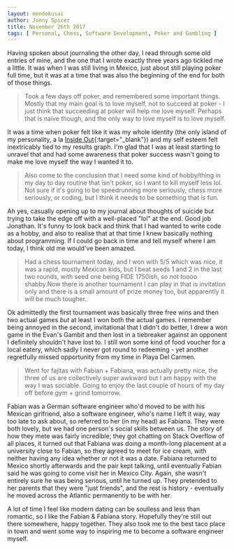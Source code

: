 ```yaml
---
layout: mendokusai
author: Jonny Spicer
title: November 26th 2017
tags: [ Personal, Chess, Software Development, Poker and Gambling ]
---
```

Having spoken about journaling the other day, I read through some old entries of mine, and the one that I wrote exactly three years ago tickled me a little. It was when I was still
living in Mexico, just about still playing poker full time, but it was at a time that was also the beginning of the end for both of those things.

> Took a few days off poker, and remembered some important things. Mostly that my main goal is to love myself, not to succeed at poker - I just think that succeeding at poker will
> help me love myself. Perhaps that is naive though, and the only way to love myself is to love myself.

It was a time when poker felt like it was my whole identity (the only island of my personality, a la [Inside Out](/mendokusai/2020/10/07/inside-out){:target="_blank"}) and my self
esteem felt inextricably tied to my results graph. I'm glad that I was at least starting to unravel that and had some awareness that poker success wasn't going to make me love myself
the way I wanted it to.

> Also come to the conclusion that I need some kind of hobby/thing in my day to day routine that isn't poker, so I want to kill myself less lol. Not sure if it's going to be
> speedrunning more seriously, chess more seriously, or coding, but I think it needs to be something that is fun.

Ah yes, casually opening up to my journal about thoughts of suicide but trying to take the edge off with a well-placed "lol" at the end. Good job Jonathan. It's funny to look back and
think that I had wanted to write code as a hobby, and also to realise that at that time I knew basically nothing about programming. If I could go back in time and tell myself where I
am today, I think old me would've been amazed.

> Had a chess tournament today, and I won with 5/5 which was nice, it was a rapid, mostly Mexican kids, but I beat seeds 1 and 2 in the last two rounds, with seed one being FIDE
> 1750ish, so not toooo shabby.Now there is another tournament I can play in that is invitation only and there is a small amount of prize money too, but apparently it will be much
> tougher.

Ok admittedly the first tournament was basically three free wins and then two actual games *but* at least I won both the actual games. I remember being annoyed in the second,
invitational that I didn't do better, I drew a won game in the Evan's Gambit and then lost in a tiebreaker against an opponent I definitely shouldn't have lost to. I still won some
kind of food voucher for a local eatery, which sadly I never got round to redeeming - yet another regretfully missed opportunity from my time in Playa Del Carmen.

> Went for fajitas with Fabian + Fabiana, was actually pretty nice, the three of us are collectively super awkward but I am happy with the way I was sociable. Going to enjoy the last
> couple of hours of my day off before gym + grind tomorrow.

Fabian was a German software engineer who'd moved to be with his Mexican girlfriend, also a software engineer, who's name I left it way, way too late to ask about, so referred to her
(in my head) as Fabiana. They were both lovely, but we had one person's social skills between us. The story of how they mete was fairly incredible; they got chatting on Stack Overflow
of all places, it turned out that Fabiana was doing a month-long placement at a university close to Fabian, so they agreed to meet for ice cream, with neither having any idea whether
or not it was a date. Fabiana returned to Mexico shortly afterwards and the pair kept talking, until eventually Fabian said he was going to come visit her in Mexico City. Again, she
wasn't entirely sure he was being serious, until he turned up. They pretended to her parents that they were "just friends", and the rest is history - eventually he moved across the
Atlantic permanently to be with her.

A lot of time I feel like modern dating can be soulless and less than romantic, so I like the Fabian & Fabiana story. Hopefully they're still out there somewhere, happy together. They
also took me to the best taco place in town and went some way to inspiring me to become a software engineer myself.
